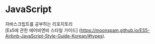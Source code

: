 # JavaScript
자바스크립트를 공부하는 리포지토리  
[Es5에 관한 에어비엔비 스타일 가이드] (https://moonspam.github.io/ES5-Airbnb-JavaScript-Style-Guide-Korean/#types).
